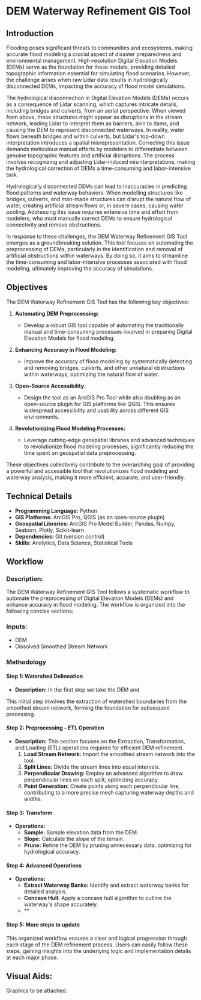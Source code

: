 # DEM Waterway Refinement GIS Tool

## Introduction

Flooding poses significant threats to communities and ecosystems, making accurate flood modeling a crucial aspect of disaster preparedness and environmental management. High-resolution Digital Elevation Models (DEMs) serve as the foundation for these models, providing detailed topographic information essential for simulating flood scenarios. However, the challenge arises when raw Lidar data results in hydrologically disconnected DEMs, impacting the accuracy of flood model simulations.


The hydrological disconnection in Digital Elevation Models (DEMs) occurs as a consequence of Lidar scanning, which captures intricate details, including bridges and culverts, from an aerial perspective. When viewed from above, these structures might appear as disruptions in the stream network, leading Lidar to interpret them as barriers, akin to dams, and causing the DEM to represent disconnected waterways. In reality, water flows beneath bridges and within culverts, but Lidar's top-down interpretation introduces a spatial misrepresentation. Correcting this issue demands meticulous manual efforts by modelers to differentiate between genuine topographic features and artificial disruptions. The process involves recognizing and adjusting Lidar-induced misinterpretations, making the hydrological correction of DEMs a time-consuming and labor-intensive task.

Hydrologically disconnected DEMs can lead to inaccuracies in predicting flood patterns and waterway behaviors. When modelling structures like bridges, culverts, and man-made structures can disrupt the natural flow of water, creating artificial stream flows or, in severe cases, causing water pooling. Addressing this issue requires extensive time and effort from modelers, who must manually correct DEMs to ensure hydrological connectivity and remove obstructions.

In response to these challenges, the DEM Waterway Refinement GIS Tool emerges as a groundbreaking solution. This tool focuses on automating the preprocessing of DEMs, particularly in the identification and removal of artificial obstructions within waterways. By doing so, it aims to streamline the time-consuming and labor-intensive processes associated with flood modeling, ultimately improving the accuracy of simulations.

## Objectives

The DEM Waterway Refinement GIS Tool has the following key objectives:

1. **Automating DEM Preprocessing:**
   - Develop a robust GIS tool capable of automating the traditionally manual and time-consuming processes involved in preparing Digital Elevation Models for flood modeling.

2. **Enhancing Accuracy in Flood Modeling:**
   - Improve the accuracy of flood modeling by systematically detecting and removing bridges, culverts, and other unnatural obstructions within waterways, optimizing the natural flow of water.

3. **Open-Source Accessibility:**
   - Design the tool as an ArcGIS Pro Tool while also doubling as an open-source plugin for GIS platforms like QGIS. This ensures widespread accessibility and usability across different GIS environments.

4. **Revolutionizing Flood Modeling Processes:**
   - Leverage cutting-edge geospatial libraries and advanced techniques to revolutionize flood modeling processes, significantly reducing the time spent on geospatial data preprocessing.

These objectives collectively contribute to the overarching goal of providing a powerful and accessible tool that revolutionizes flood modeling and waterway analysis, making it more efficient, accurate, and user-friendly.


## Technical Details

- **Programming Language:** Python
- **GIS Platforms:** ArcGIS Pro, QGIS (as an open-source plugin)
- **Geospatial Libraries:** ArcGIS Pro Model Builder, Pandas, Numpy, Seaborn, Plotly, Scikit-learn
- **Dependencies:** Git (version control)
- **Skills:** Analytics, Data Science, Statistical Tools

## Workflow

### Description: 
The DEM Waterway Refinement GIS Tool follows a systematic workflow to automate the preprocessing of Digital Elevation Models (DEMs) and enhance accuracy in flood modeling. The workflow is organized into the following concise sections:

### Inputs:

- DEM
- Dissolved Smoothed Stream Network


### Methodology


#### Step 1: Watershed Delineation
- **Description:** In the first step we take the DEM and 

This initial step involves the extraction of watershed boundaries from the smoothed stream network, forming the foundation for subsequent processing.

#### Step 2: Preprocessing - ETL Operation
- **Description:** This section focuses on the Extraction, Transformation, and Loading (ETL) operations required for efficient DEM refinement.
  1. **Load Stream Network:** Import the smoothed stream network into the tool.
  2. **Split Lines:** Divide the stream lines into equal intervals.
  3. **Perpendicular Drawing:** Employ an advanced algorithm to draw perpendicular lines on each split, optimizing accuracy.
  4. **Point Generation:** Create points along each perpendicular line, contributing to a more precise mesh capturing waterway depths and widths.

#### Step 3: Transform
- **Operations:**
  - **Sample:** Sample elevation data from the DEM.
  - **Slope:** Calculate the slope of the terrain.
  - **Prune:** Refine the DEM by pruning unnecessary data, optimizing for hydrological accuracy.

#### Step 4: Advanced Operations
- **Operations:**
  - **Extract Waterway Banks:** Identify and extract waterway banks for detailed analysis.
  - **Concave Hull:** Apply a concave hull algorithm to outline the waterway's shape accurately.
  - ** 
#### **Step 5: More steps to update**

This organized workflow ensures a clear and logical progression through each stage of the DEM refinement process. Users can easily follow these steps, gaining insights into the underlying logic and implementation details at each major phase.

## Visual Aids:

Graphics to be attached.
